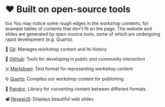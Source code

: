 # ❤️  Built on open-source tools

foo
You may notice some rough edges in the workshop contents, for example tables of
contents that don't fit on the page. The website and slides are generated by
open-source tools, some of which are undergoing rapid development (e.g. Quarto).

📜 [Git](https://git-scm.com/): Manages workshop content and its history

🐙 [GitHub](https://github.com): Tools for developing in public and community
interaction

🇲 [Markdown](https://daringfireball.net/projects/markdown/syntax): Text format for
representing workshop content

🌐 [Quarto](https://quarto.org/): Compiles our workshop content for publishing

📃 [Pandoc](https://pandoc.org/): Library for converting content between different
formats

📽️ [RevealJS](https://revealjs.com/): Displays beautiful web slides
